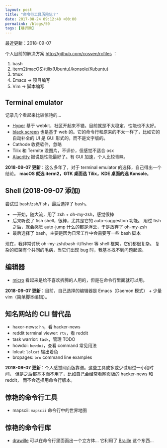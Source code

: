 ```yaml
---
layout: post
title: "命令行工具历险记？"
date: 2017-08-24 09:12:48 +00:00
permalink: /blogs/50
tags: [瞎折腾]
---
```

最近更新：2018-09-07

个人目前的解决方案 <http://github.com/cosven/rcfiles> ：

1. bash
2. iterm2(macOS)/tilix(Ubuntu)/konsole(Kubuntu)
3. tmux
4. Emacs -> 项目编写
5. Vim -> 脚本编写

## Terminal emulator

记录几个看起来比较惊艳的...

- [Hyper](https://github.com/zeit/hyper) 基于 webkit，社区开起来不错。目前就是不太稳定，性能也不太好。
- [black screen](https://github.com/vshatskyi/black-screen) 也是基于 web 的。它的命令行和原来的不太一样了，比如它的自动补全的 UI 是 GUI 形式的，而不是文字版的。
- Cathode 收费软件，忽略
- Tilix 和 Termite 没图片，不评价，但感觉不适合 osx
- [Alacritty](https://github.com/jwilm/alacritty) 据说是性能最好了。有 GUI 加速，个人比较青睐。

**2018-09-07 更新**：这么多年了，对于 terminal emulator 的选择，自己得出一个结论。
**macOS 就选 iterm2，GTK 桌面选 Tilix，KDE 桌面的选 Konsole**。

## Shell (2018-09-07 添加)
尝试过 bash/zsh/fish，最后选择了 bash。

- 一开始，随大流，用了 zsh + oh-my-zsh，感觉很棒
- 后来听说了 fish shell，很棒，尤其是它的 auto-suggestion 功能。
用过 fish 之后，就会感觉 auto-jump 什么的都是浮云，于是放弃了 oh-my-zsh
- 最后选择了 bash，主要是因为日常工作中会需要写一些 bash 脚本

现在，我非常讨厌 oh-my-zsh/bash-it/fisher 等 shell 框架，它们都很复杂。
复杂的框架有个共同的毛病，当它们出现 bug 时，我基本找不到问题起源。

## 编辑器

- [micro](https://github.com/zyedidia/micro) 看起来是给不喜欢折腾的人用的，但是在命令行里面就可以用。

**2018-09-07 更新**：目前，自己选择的编辑器是 Emacs（Daemon 模式） + 少量 vim（简单脚本编辑）。

## 知名网站的 CLI 替代品

- haxor-news: `hn`，看 hacker-news
- reddit terminal viewer: `rtv`，看 reddit
- task warrior: `task`，管理 TODO
- howdoi: `howdoi`，查看 command 常见用法
- lolcat: `lolcat` 输出着色
- bropages: `bro` command line examples

**2018-09-07 更新**：个人感觉网页版靠谱。这些工具或多或少试用过一小段时间，
但是之后都基本而不用了，比如自己会经常看网页版的 hacker-news 和 reddit，
而不会选择用命令行版本。

## 惊艳的命令行工具

- mapscii: `mapscii` 命令行中的世界地图

## 惊艳的命令行库

- [drawille](https://github.com/asciimoo/drawille) 可以在命令行里面画出一个立方体...
  它利用了 [Braille](http://en.wikipedia.org/wiki/Braille) 这个东西...
